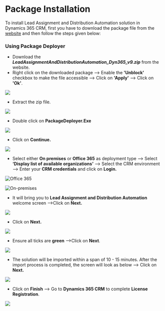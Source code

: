 # Package Installation

To install Lead Assignment and Distribution Automation solution in Dynamics 365 CRM, first you have to download the package file from the [website](https://www.inogic.com/product/productivity-apps/auto-manage-lead-assignment-and-distribution-automation-dynamics-365-crm) and then follow the steps given below:

### Using Package Deployer

* Download the _**LeadAssignmentAndDistributionAutomation\_Dyn365\_v9.zip**_ from the website.
* Right click on the downloaded package --> Enable the **'Unblock'** checkbox to make the file accessible --> Click on **'Apply'** --> Click on **'Ok'**.

![](<../../../.gitbook/assets/Package Deployer\_2.png>)

* Extract the zip file.

![](<../../../.gitbook/assets/LADA Package Install\_1.png>)

* Double click on **PackageDeployer.Exe**

![](<../../../.gitbook/assets/LADA Package Install\_2.png>)

* Click on **Continue.**

![](<../../../.gitbook/assets/LADA Package Install\_3.png>)

* Select either **On premises** or **Office 365** as deployment type --> Select **‘Display list of available organizations’** --> Select the CRM environment --> Enter your **CRM credentials** and click on **Login.**

![Office 365](<../../../.gitbook/assets/LADA Package Install\_4.png>)

![On-premises](<../../../.gitbook/assets/LADA Package Install\_11.1.png>)

* It will bring you to **Lead Assignment and Distribution Automation** welcome screen -->Click on **Next.**

![](<../../../.gitbook/assets/LADA Package Install\_6.png>)

* Click on **Next.**

![](<../../../.gitbook/assets/LADA Package Install\_7.png>)

* Ensure all ticks are **green** -->Click on **Next**.

![](<../../../.gitbook/assets/LADA Package Install\_8.png>)

* The solution will be imported within a span of 10 - 15 minutes. After the import process is completed, the screen will look as below --> Click on **Next.**

![](<../../../.gitbook/assets/LADA Package Install\_9.png>)

* Click on **Finish** --> Go to **Dynamics 365 CRM** to complete **License Registration**.

![](<../../../.gitbook/assets/LADA Package Install\_10.png>)
